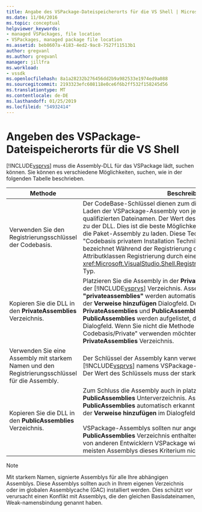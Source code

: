 ```yaml
---
title: Angabe des VSPackage-Dateispeicherorts für die VS Shell | Microsoft-Dokumentation
ms.date: 11/04/2016
ms.topic: conceptual
helpviewer_keywords:
- managed VSPackages, file location
- VSPackages, managed package file location
ms.assetid: beb8607a-4183-4ed2-9ac8-7527f11513b1
author: gregvanl
ms.author: gregvanl
manager: jillfra
ms.workload:
- vssdk
ms.openlocfilehash: 8a1a28232b276456dd2b9a982533e1974ed9a088
ms.sourcegitcommit: 2193323efc608118e0ce6f6b2ff532f158245d56
ms.translationtype: MT
ms.contentlocale: de-DE
ms.lasthandoff: 01/25/2019
ms.locfileid: "54932414"
---
```

# <a name="specifying-vspackage-file-location-to-the-vs-shell"></a>Angeben des VSPackage-Dateispeicherorts für die VS Shell
[!INCLUDE[vsprvs](../../code-quality/includes/vsprvs_md.md)] muss die Assembly-DLL für das VSPackage lädt, suchen können. Sie können es verschiedene Möglichkeiten, suchen, wie in der folgenden Tabelle beschrieben.  


| Methode | Beschreibung |
| - | - |
| Verwenden Sie den Registrierungsschlüssel der Codebasis. | Der CodeBase-Schlüssel dienen zum direkten [!INCLUDE[vsprvs](../../code-quality/includes/vsprvs_md.md)] zum Laden der VSPackage-Assembly von jedem beliebigen Pfad vollständig qualifizierten Dateinamen. Der Wert des Schlüssels sollte der Dateipfad zu der DLL. Dies ist die beste Möglichkeit, Sie haben [!INCLUDE[vsprvs](../../code-quality/includes/vsprvs_md.md)] die Paket-Assembly zu laden. Diese Technik wird manchmal als die "Codebasis privatem Installation Technik für Arbeitsverzeichnisse." bezeichnet Während der Registrierung der Wert der Codebasis an die Attributklassen Registrierung durch eine Instanz der übergeben wird die <xref:Microsoft.VisualStudio.Shell.RegistrationAttribute.RegistrationContext> Typ. |
| Kopieren Sie die DLL in den **PrivateAssemblies** Verzeichnis. | Platzieren Sie die Assembly in der **PrivateAssemblies** Unterverzeichnis der [!INCLUDE[vsprvs](../../code-quality/includes/vsprvs_md.md)] Verzeichnis. Assemblys im Verzeichnis **"privateassemblies"** werden automatisch erkannt, aber nicht sichtbar in der **Verweise hinzufügen** Dialogfeld. Der Unterschied zwischen **PrivateAssemblies** und **PublicAssemblies** ist, die Assemblys in **PublicAssemblies** werden aufgelistet, der **Verweise hinzufügen**  Dialogfeld. Wenn Sie nicht die Methode "Installationsverzeichnis Codebasis/Private" verwenden möchten, installieren Sie in der **PrivateAssemblies** Verzeichnis. |
| Verwenden Sie eine Assembly mit starkem Namen und den Registrierungsschlüssel für die Assembly. | Der Schlüssel der Assembly kann verwendet werden, um explizit zu leiten [!INCLUDE[vsprvs](../../code-quality/includes/vsprvs_md.md)] namens VSPackage-Assembly einen starken laden. Der Wert des Schlüssels muss der starke Name der Assembly. |
| Kopieren Sie die DLL in den **PublicAssemblies** Verzeichnis. | Zum Schluss die Assembly auch in platziert werden kann die **PublicAssemblies** Unterverzeichnis. Assemblys im Verzeichnis **PublicAssemblies** automatisch erkannt werden, und wird auch angezeigt, der **Verweise hinzufügen** im Dialogfeld [!INCLUDE[vsprvs](../../code-quality/includes/vsprvs_md.md)].<br /><br /> VSPackage-Assemblys sollten nur angeordnet werden, der **PublicAssemblies** Verzeichnis enthalten verwalteten Komponenten, die von anderen Entwicklern VSPackage wiederverwendet werden sollen. Die meisten Assemblys dieses Kriterium nicht erfüllen. |

> [!NOTE]
>  Mit starkem Namen, signierte Assemblys für alle Ihre abhängigen Assemblys. Diese Assemblys sollten auch in Ihrem eigenen Verzeichnis oder im globalen Assemblycache (GAC) installiert werden. Dies schützt vor verursacht einen Konflikt mit Assemblys, die den gleichen Basisdateinamen, Weak-namensbindung genannt haben.